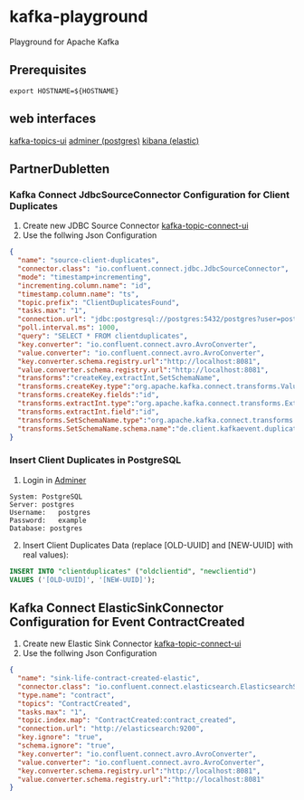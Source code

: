 # kafka-playground
Playground for Apache Kafka

## Prerequisites
```
export HOSTNAME=${HOSTNAME}
```
## web interfaces

[kafka-topics-ui](http://localhost:3030)
[adminer (postgres)](http://localhost:18080)
[kibana (elastic)](http://localhost:5601)

## PartnerDubletten

### Kafka Connect JdbcSourceConnector Configuration for Client Duplicates
1. Create new JDBC Source Connector [kafka-topic-connect-ui](http://localhost:3030/kafka-connect-ui/#/cluster/fast-data-dev/create-connector/io.confluent.connect.jdbc.JdbcSourceConnector)
2. Use the follwing Json Configuration
```json
{
  "name": "source-client-duplicates",
  "connector.class": "io.confluent.connect.jdbc.JdbcSourceConnector",
  "mode": "timestamp+incrementing",
  "incrementing.column.name": "id",
  "timestamp.column.name": "ts",
  "topic.prefix": "ClientDuplicatesFound",
  "tasks.max": "1",
  "connection.url": "jdbc:postgresql://postgres:5432/postgres?user=postgres&password=example",
  "poll.interval.ms": 1000,
  "query": "SELECT * FROM clientduplicates",
  "key.converter": "io.confluent.connect.avro.AvroConverter",
  "value.converter": "io.confluent.connect.avro.AvroConverter",
  "key.converter.schema.registry.url":"http://localhost:8081",
  "value.converter.schema.registry.url":"http://localhost:8081",
  "transforms":"createKey,extractInt,SetSchemaName",
  "transforms.createKey.type":"org.apache.kafka.connect.transforms.ValueToKey",
  "transforms.createKey.fields":"id",
  "transforms.extractInt.type":"org.apache.kafka.connect.transforms.ExtractField$Key",
  "transforms.extractInt.field":"id",
  "transforms.SetSchemaName.type":"org.apache.kafka.connect.transforms.SetSchemaMetadata$Value",
  "transforms.SetSchemaName.schema.name":"de.client.kafkaevent.duplicates.ClientDuplicatesFound"
}
```

### Insert Client Duplicates in PostgreSQL
1. Login in [Adminer](http://localhost:18080)
```
System:	PostgreSQL
Server: postgres
Username:	postgres
Password:	example
Database: postgres
```
2. Insert Client Duplicates Data (replace [OLD-UUID] and [NEW-UUID] with real values):
```sql
INSERT INTO "clientduplicates" ("oldclientid", "newclientid")
VALUES ('[OLD-UUID]', '[NEW-UUID]');
```

## Kafka Connect ElasticSinkConnector Configuration for Event ContractCreated
1. Create new Elastic Sink Connector [kafka-topic-connect-ui](http://localhost:3030/kafka-connect-ui/#/cluster/fast-data-dev/create-connector/io.confluent.connect.elasticsearch.ElasticsearchSinkConnector)
2. Use the follwing Json Configuration
```json
{
  "name": "sink-life-contract-created-elastic",
  "connector.class": "io.confluent.connect.elasticsearch.ElasticsearchSinkConnector",
  "type.name": "contract",
  "topics": "ContractCreated",
  "tasks.max": "1",
  "topic.index.map": "ContractCreated:contract_created",
  "connection.url": "http://elasticsearch:9200",
  "key.ignore": "true",
  "schema.ignore": "true",
  "key.converter": "io.confluent.connect.avro.AvroConverter",
  "value.converter": "io.confluent.connect.avro.AvroConverter",
  "key.converter.schema.registry.url":"http://localhost:8081",
  "value.converter.schema.registry.url":"http://localhost:8081"
}
```
